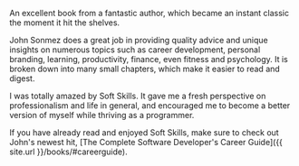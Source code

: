 An excellent book from a fantastic author, which became an instant classic the moment it hit the shelves.

John Sonmez does a great job in providing quality advice and unique insights on numerous topics such as career development, personal branding, learning, productivity, finance, even fitness and psychology. It is broken down into many small chapters, which make it easier to read and digest.

I was totally amazed by Soft Skills. It gave me a fresh perspective on professionalism and life in general, and encouraged me to become a better version of myself while thriving as a programmer.

If you have already read and enjoyed Soft Skills, make sure to check out John's newest hit, [The Complete Software Developer's Career Guide]({{ site.url }}/books/#careerguide).